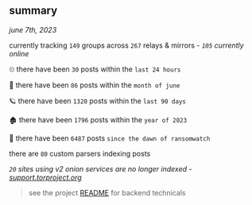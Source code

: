 
## summary
_june 7th, 2023_

currently tracking `149` groups across `267` relays & mirrors - _`105` currently online_

⏲ there have been `30` posts within the `last 24 hours`

🦈 there have been `86` posts within the `month of june`

🪐 there have been `1320` posts within the `last 90 days`

🏚 there have been `1796` posts within the `year of 2023`

🦕 there have been `6487` posts `since the dawn of ransomwatch`

there are `80` custom parsers indexing posts

_`20` sites using v2 onion services are no longer indexed - [support.torproject.org](https://support.torproject.org/onionservices/v2-deprecation/)_

> see the project [README](https://github.com/joshhighet/ransomwatch#ransomwatch--) for backend technicals
